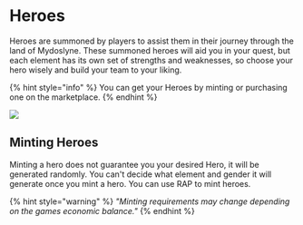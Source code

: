 # Heroes

Heroes are summoned by players to assist them in their journey through the land of Mydoslyne. These summoned heroes will aid you in your quest, but each element has its own set of strengths and weaknesses, so choose your hero wisely and build your team to your liking.

{% hint style="info" %}
You can get your Heroes by minting or purchasing one on the marketplace.
{% endhint %}

![](../../../.gitbook/assets/271983240\_1461717624246931\_2705758135915237104\_n.png)

## Minting Heroes

Minting a hero does not guarantee you your desired Hero, it will be generated randomly. You can't decide what element and gender it will generate once you mint a hero. You can use RAP to mint heroes.

{% hint style="warning" %}
_"Minting requirements may change depending on the games economic balance."_
{% endhint %}

